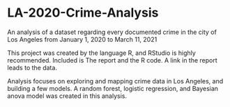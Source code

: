 # LA-2020-Crime-Analysis
An analysis of a dataset regarding every documented crime in the city of Los Angeles from January 1, 2020 to March 11, 2021

This project was created by the language R, and RStudio is highly recommended.
Included is The report and the R code. A link in the report leads to the data.

Analysis focuses on exploring and mapping crime data in Los Angeles, and building a few models. A random forest, logistic regression, and Bayesian anova model was created in this analysis.
